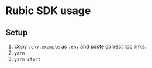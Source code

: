 # Rubic SDK usage

## Setup
1. Copy `.env.example` as `.env` and paste correct rpc links.
2. `yarn`
3. `yarn start`

